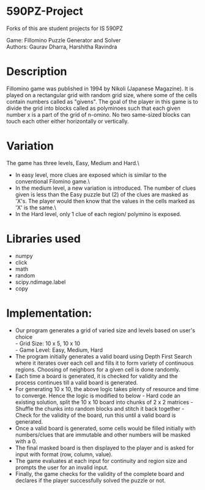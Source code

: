 # 590PZ-Project
Forks of this are student projects for IS 590PZ 

Game: Fillomino Puzzle Generator and Solver \
Authors: Gaurav Dharra, Harshitha Ravindra

# Description
Fillomino game was published in 1994 by Nikoli (Japanese Magazine). It is played on a rectangular grid with random grid size, where some of the cells contain numbers called as "givens". The goal of the player in this game is to divide the grid into blocks called as polyminoes such that each given number x is a part of the grid of n-omino. No two same-sized blocks can touch each other either horizontally or vertically.

# Variation
The game has three levels, Easy, Medium and Hard.\ 
- In easy level, more clues are exposed which is similar to the conventional Filomino game.\
- In the medium level, a new variation is introduced. The number of clues given is less than the Easy puzzle but  (2) of the clues are masked as 'X's. The player would then know that the values in the cells marked as 'X' is the same.\
- In the Hard level, only 1 clue of each region/ polymino is exposed. 

# Libraries used
- numpy
- click
- math
- random
- scipy.ndimage.label
- copy

# Implementation:
- Our program generates a grid of varied size and levels based on user's choice\
      - Grid Size: 10 x 5, 10 x 10\
      - Game Level: Easy, Medium, Hard
- The program initially generates a valid board using Depth First Search where it iterates over each cell and fills it to form variety of continuous regions. Choosing of neighbors for a given cell is done randomly.
- Each time a board is generated, it is checked for validity and the process continues till a valid board is generated.
- For generating 10 x 10, the above logic takes plenty of resource and time to converge. Hence the logic is modified to below
      - Hard code an existing solution, split the 10 x 10 board into chunks of 2 x 2 matrices
      - Shuffle the chunks into random blocks and stitch it back together
      - Check for the validity of the board, run this until a valid board is generated. 
- Once a valid board is generated, some cells would be filled initially with numbers/clues that are immutable and other numbers will be masked with a 0.
- The final masked board is then displayed to the player and is asked for input with format (row, column, value).
- The game evaluates at each input for continuity and region size and prompts the user for an invalid input.
- Finally, the game checks for the validity of the complete board and declares if the player successfully solved the puzzle or not.
